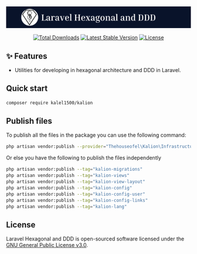 <p align="center"><img src="./art/title3.png" alt="Laravel Hexagonal and DDD"></p>

<p align="center">
    <!-- <a href="https://github.com/kalel1500/kalion/actions/workflows/tests.yml"><img src="https://github.com/kalel1500/kalion/actions/workflows/tests.yml/badge.svg" alt="Build Status"></a> -->
    <a href="https://packagist.org/packages/kalel1500/kalion" target="_blank"><img src="https://img.shields.io/packagist/dt/kalel1500/kalion" alt="Total Downloads"></a>
    <a href="https://packagist.org/packages/kalel1500/kalion" target="_blank"><img src="https://img.shields.io/packagist/v/kalel1500/kalion" alt="Latest Stable Version"></a>
    <a href="https://packagist.org/packages/kalel1500/kalion" target="_blank"><img src="https://img.shields.io/packagist/l/kalel1500/kalion" alt="License"></a>
</p>

## ✨ Features

- Utilities for developing in hexagonal architecture and DDD in Laravel.

## Quick start

```bash
composer require kalel1500/kalion
```

## Publish files

To publish all the files in the package you can use the following command:

```bash
php artisan vendor:publish --provider="Thehouseofel\Kalion\Infrastructure\KalionServiceProvider"
```

Or else you have the following to publish the files independently

```bash
php artisan vendor:publish --tag="kalion-migrations"
php artisan vendor:publish --tag="kalion-views"
php artisan vendor:publish --tag="kalion-view-layout"
php artisan vendor:publish --tag="kalion-config"
php artisan vendor:publish --tag="kalion-config-user"
php artisan vendor:publish --tag="kalion-config-links"
php artisan vendor:publish --tag="kalion-lang"
```

## License

Laravel Hexagonal and DDD is open-sourced software licensed under the [GNU General Public License v3.0](LICENSE).
